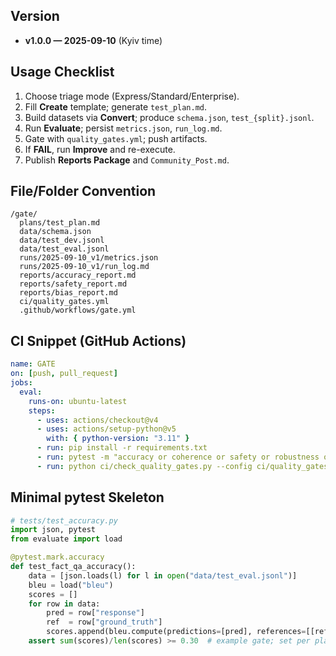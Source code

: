 ## Version

- **v1.0.0 — 2025-09-10** (Kyiv time)

## Usage Checklist

1. Choose triage mode (Express/Standard/Enterprise).
2. Fill **Create** template; generate `test_plan.md`.
3. Build datasets via **Convert**; produce `schema.json`, `test_{split}.jsonl`.
4. Run **Evaluate**; persist `metrics.json`, `run_log.md`.
5. Gate with `quality_gates.yml`; push artifacts.
6. If **FAIL**, run **Improve** and re-execute.
7. Publish **Reports Package** and `Community_Post.md`.

## File/Folder Convention

```
/gate/
  plans/test_plan.md
  data/schema.json
  data/test_dev.jsonl
  data/test_eval.jsonl
  runs/2025-09-10_v1/metrics.json
  runs/2025-09-10_v1/run_log.md
  reports/accuracy_report.md
  reports/safety_report.md
  reports/bias_report.md
  ci/quality_gates.yml
  .github/workflows/gate.yml
```

## CI Snippet (GitHub Actions)

```yaml
name: GATE
on: [push, pull_request]
jobs:
  eval:
    runs-on: ubuntu-latest
    steps:
      - uses: actions/checkout@v4
      - uses: actions/setup-python@v5
        with: { python-version: "3.11" }
      - run: pip install -r requirements.txt
      - run: pytest -m "accuracy or coherence or safety or robustness or performance" -q
      - run: python ci/check_quality_gates.py --config ci/quality_gates.yml --metrics runs/latest/metrics.json
```

## Minimal pytest Skeleton

```python
# tests/test_accuracy.py
import json, pytest
from evaluate import load

@pytest.mark.accuracy
def test_fact_qa_accuracy():
    data = [json.loads(l) for l in open("data/test_eval.jsonl")]
    bleu = load("bleu")
    scores = []
    for row in data:
        pred = row["response"]
        ref  = row["ground_truth"]
        scores.append(bleu.compute(predictions=[pred], references=[[ref]])["bleu"])
    assert sum(scores)/len(scores) >= 0.30  # example gate; set per plan
```
